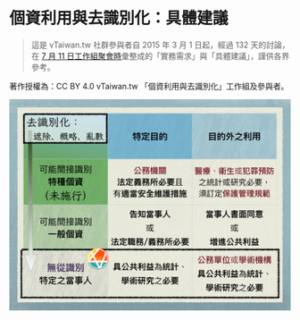 # 個資利用與去識別化：具體建議

> 這是 vTaiwan.tw 社群參與者自 2015 年 3 月 1 日起，經過 132 天的討論，在 [7 月 11 日工作組聚會時](https://g0v.hackpad.com/vTaiwan--zjiELIjtDUc)彙整成的「實務需求」與「具體建議」，謹供各界參考。

著作授權為：CC BY 4.0 vTaiwan.tw 「個資利用與去識別化」工作組及參與者。

![2015/07/11 個資法架構一覽](privacy-law.jpg)
